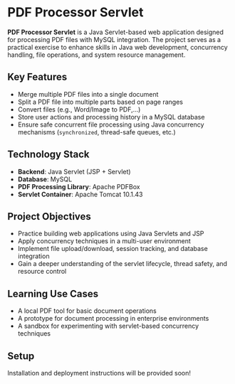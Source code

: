 # PDF Processor Servlet

**PDF Processor Servlet** is a Java Servlet-based web application designed for processing PDF files with MySQL integration. The project serves as a practical exercise to enhance skills in Java web development, concurrency handling, file operations, and system resource management.

## Key Features

- Merge multiple PDF files into a single document  
- Split a PDF file into multiple parts based on page ranges  
- Convert files (e.g., Word/Image to PDF,...)  
- Store user actions and processing history in a MySQL database  
- Ensure safe concurrent file processing using Java concurrency mechanisms (`synchronized`, thread-safe queues, etc.)

## Technology Stack

- **Backend**: Java Servlet (JSP + Servlet)
- **Database**: MySQL
- **PDF Processing Library**: Apache PDFBox
- **Servlet Container**: Apache Tomcat 10.1.43

## Project Objectives

- Practice building web applications using Java Servlets and JSP  
- Apply concurrency techniques in a multi-user environment  
- Implement file upload/download, session tracking, and database integration  
- Gain a deeper understanding of the servlet lifecycle, thread safety, and resource control

## Learning Use Cases

- A local PDF tool for basic document operations  
- A prototype for document processing in enterprise environments  
- A sandbox for experimenting with servlet-based concurrency techniques

## Setup

Installation and deployment instructions will be provided soon!
